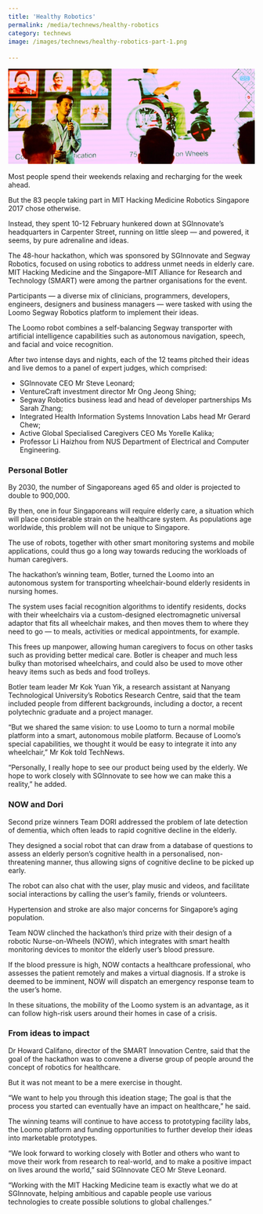 ```yaml
---
title: 'Healthy Robotics'
permalink: /media/technews/healthy-robotics
category: technews
image: /images/technews/healthy-robotics-part-1.png

---
```



![Healthy Robotics](/images/technews/healthy-robotics-part-1.png)

Most people spend their weekends relaxing and recharging for the week ahead.

But the 83 people taking part in MIT Hacking Medicine Robotics Singapore 2017 chose otherwise.

Instead, they spent 10-12 February hunkered down at SGInnovate’s headquarters in Carpenter Street, running on little sleep — and powered, it seems, by pure adrenaline and ideas.

The 48-hour hackathon, which was sponsored by SGInnovate and Segway Robotics, focused on using robotics to address unmet needs in elderly care. MIT Hacking Medicine and the Singapore-MIT Alliance for Research and Technology (SMART) were among the partner organisations for the event. 

Participants — a diverse mix of clinicians, programmers, developers, engineers, designers and business managers — were tasked with using the Loomo Segway Robotics platform to implement their ideas.

The Loomo robot combines a self-balancing Segway transporter with artificial intelligence capabilities such as autonomous navigation, speech, and facial and voice recognition. 

After two intense days and nights, each of the 12 teams pitched their ideas and live demos to a panel of expert judges, which comprised:

* SGInnovate CEO Mr Steve Leonard;
* VentureCraft investment director Mr Ong Jeong Shing;
* Segway Robotics business lead and head of developer partnerships Ms Sarah Zhang;
* Integrated Health Information Systems Innovation Labs head Mr Gerard Chew;
* Active Global Specialised Caregivers CEO Ms Yorelle Kalika;
* Professor Li Haizhou from NUS Department of Electrical and Computer Engineering. 

### **Personal Botler**
By 2030, the number of Singaporeans aged 65 and older is projected to double to 900,000.

By then, one in four Singaporeans will require elderly care, a situation which will place considerable strain on the healthcare system. As populations age worldwide, this problem will not be unique to Singapore.

The use of robots, together with other smart monitoring systems and mobile applications, could thus go a long way towards reducing the workloads of human caregivers.  

The hackathon’s winning team, Botler, turned the Loomo into an autonomous system for transporting wheelchair-bound elderly residents in nursing homes.

The system uses facial recognition algorithms to identify residents, docks with their wheelchairs via a custom-designed electromagnetic universal adaptor that fits all wheelchair makes, and then moves them to where they need to go — to meals, activities or medical appointments, for example. 

This frees up manpower, allowing human caregivers to focus on other tasks such as providing better medical care. Botler is cheaper and much less bulky than motorised wheelchairs, and could also be used to move other heavy items such as beds and food trolleys.

Botler team leader Mr Kok Yuan Yik, a research assistant at Nanyang Technological University’s Robotics Research Centre, said that the team included people from different backgrounds, including a doctor, a recent polytechnic graduate and a project manager.

“But we shared the same vision: to use Loomo to turn a normal mobile platform into a smart, autonomous mobile platform. Because of Loomo’s special capabilities, we thought it would be easy to integrate it into any wheelchair,” Mr Kok told TechNews.

“Personally, I really hope to see our product being used by the elderly. We hope to work closely with SGInnovate to see how we can make this a reality,” he added.

### **NOW and Dori**
Second prize winners Team DORI addressed the problem of late detection of dementia, which often leads to rapid cognitive decline in the elderly.

They designed a social robot that can draw from a database of questions to assess an elderly person’s cognitive health in a personalised, non-threatening manner, thus allowing signs of cognitive decline to be picked up early.

The robot can also chat with the user, play music and videos, and facilitate social interactions by calling the user’s family, friends or volunteers.

Hypertension and stroke are also major concerns for Singapore’s aging population.

Team NOW clinched the hackathon’s third prize with their design of a robotic Nurse-on-Wheels (NOW), which integrates with smart health monitoring devices to monitor the elderly user’s blood pressure.

If the blood pressure is high, NOW contacts a healthcare professional, who assesses the patient remotely and makes a virtual diagnosis. If a stroke is deemed to be imminent, NOW will dispatch an emergency response team to the user’s home.

In these situations, the mobility of the Loomo system is an advantage, as it can follow high-risk users around their homes in case of a crisis.

### **From ideas to impact**
Dr Howard Califano, director of the SMART Innovation Centre, said that the goal of the hackathon was to convene a diverse group of people around the concept of robotics for healthcare.

But it was not meant to be a mere exercise in thought.

“We want to help you through this ideation stage; The goal is that the process you started can eventually have an impact on healthcare,” he said.  

The winning teams will continue to have access to prototyping facility labs, the Loomo platform and funding opportunities to further develop their ideas into marketable prototypes.

“We look forward to working closely with Botler and others who want to move their work from research to real-world, and to make a positive impact on lives around the world,” said SGInnovate CEO Mr Steve Leonard.

“Working with the MIT Hacking Medicine team is exactly what we do at SGInnovate, helping ambitious and capable people use various technologies to create possible solutions to global challenges.”
